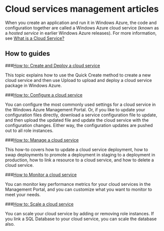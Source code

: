 <properties linkid="develop-net" urlDisplayName="Cloud Services" pageTitle="Cloud Services - Windows Azure service management" Title="Cloud Services - Windows Azure service management" metaKeywords="Azure cloud services" Description="Find topics about cloud services in Windows Azure." metaCanonical="" disqusComments="0" umbracoNaviHide="0" />


# Cloud services management articles
When you create an application and run it in Windows Azure, the code and configuration together are called a Windows Azure cloud service (known as a *hosted service* in earlier Windows Azure releases). For more information, see [What is a Cloud Service?](./whatis-a-cloud-service/) 

## How to guides

###[How to: Create and Deploy a cloud service](./howto-create-deploy-cloud-service/)

This topic explains how to use the Quick Create method to create a new cloud service and then use Upload to upload and deploy a cloud service package in Windows Azure.

###[How to: Configure a cloud service](./howto-configure-cloud-service/)

You can configure the most commonly used settings for a cloud service in the Windows Azure Management Portal. Or, if you like to update your configuration files directly, download a service configuration file to update, and then upload the updated file and update the cloud service with the configuration changes. Either way, the configuration updates are pushed out to all role instances.

###[How to: Manage a cloud service](./howto-manage-cloud-service/)

This how-to covers how to update a cloud service deployment, how to swap deployments to promote a deployment in staging to a deployment in production, how to link a resource to a cloud service, and how to delete a cloud service. 

###[How to Monitor a cloud service](./howto-monitor-cloud-service/)

You can monitor key performance metrics for your cloud services in the Management Portal, and you can customize what you want to monitor to meet your needs.

###[How to: Scale a cloud service](./howto-scale-cloud-service/)

You can scale your cloud service by adding or removing role instances. If you link a SQL Database to your cloud service, you can scale the database also.


